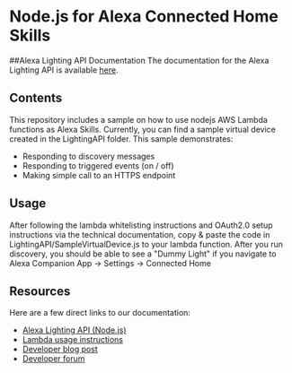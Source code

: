 # Node.js for Alexa Connected Home Skills

##Alexa Lighting API Documentation
The documentation for the Alexa Lighting API is available  [here](https://developer.amazon.com/public/binaries/content/assets/html/alexa-lighting-api.html).

## Contents
This repository includes a sample on how to use nodejs AWS Lambda functions as Alexa Skills. Currently, you can find a sample virtual device created in the LightingAPI folder. This sample demonstrates:
- Responding to discovery messages
- Responding to triggered events (on / off)
- Making simple call to an HTTPS endpoint

## Usage
After following the lambda whitelisting instructions and OAuth2.0 setup instructions via the technical documentation, copy & paste the code in LightingAPI/SampleVirtualDevice.js to your lambda function.
After you run discovery, you should be able to see a "Dummy Light" if you navigate to Alexa Companion App -> Settings -> Connected Home


## Resources
Here are a few direct links to our documentation:

- [Alexa Lighting API (Node.js)](https://developer.amazon.com/public/binaries/content/assets/html/alexa-lighting-api.html)
- [Lambda usage instructions](https://developer.amazon.com/public/binaries/content/assets/html/alexa-lighting-api-lambda-integration.html)
- [Developer blog post](TBD)
- [Developer forum](https://forums.developer.amazon.com/forums/category.jspa?categoryID=71)
